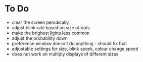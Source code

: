 #  To Do

* clear the screen perodically
* adjust blink rate based on size of dots
* make the brighest lights less common
* adjust the probability down
* preference window doesn't do anything - should fix that
* adjustable settings for size, blink speek, colour change speed
* does not work on multiply displays of different sizes
